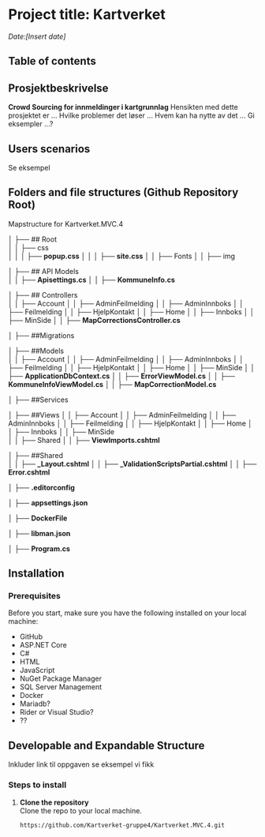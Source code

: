 # Project title: Kartverket
*Date:[Insert date]*  

## Table of contents 

## Prosjektbeskrivelse 
**Crowd Sourcing for innmeldinger i kartgrunnlag** 
Hensikten med dette prosjektet er ... 
Hvilke problemer det løser ...
Hvem kan ha nytte av det ...
Gi eksempler ...? 

## Users scenarios
Se eksempel 

## Folders and file structures (Github Repository Root) 
Mapstructure for Kartverket.MVC.4

│   ├── ## Root         
│   │   ├── css        
│   │   │   ├── **popup.css** 
│   │   │   ├── **site.css** 
│   │   ├── Fonts 
│   │   ├── img  

│   ├── ## API Models      
│   │   ├── **Apisettings.cs** 
│   │   ├── **KommuneInfo.cs** 

│   ├── ## Controllers      
│   │   ├── Account
│   │   ├── AdminFeilmelding
│   │   ├── AdminInnboks
│   │   ├── Feilmelding
│   │   ├── HjelpKontakt
│   │   ├── Home
│   │   ├── Innboks
│   │   ├── MinSide
│   │   ├── **MapCorrectionsController.cs**

│   ├── ##Migrations                      

│   ├── ##Models  
│   │   ├── Account
│   │   ├── AdminFeilmelding
│   │   ├── AdminInnboks
│   │   ├── Feilmelding
│   │   ├── HjelpKontakt
│   │   ├── Home
│   │   ├── MinSide
│   │   ├── **ApplicationDbContext.cs**
│   │   ├── **ErrorViewModel.cs**
│   │   ├── **KommuneInfoViewModel.cs**
│   │   ├── **MapCorrectionModel.cs**

│   ├── ##Services         

│   ├── ##Views 
│   │   ├── Account
│   │   ├── AdminFeilmelding
│   │   ├── AdminInnboks
│   │   ├── Feilmelding
│   │   ├── HjelpKontakt
│   │   ├── Home
│   │   ├── Innboks
│   │   ├── MinSide  
│   │   ├── Shared 
│   │   ├── **ViewImports.cshtml**         

│   ├── ##Shared  
│   │   ├── **_Layout.cshtml** 
│   │   ├── **_ValidationScriptsPartial.cshtml**
│   │   ├── **Error.cshtml**

│   ├── **.editorconfig**

│   ├── **appsettings.json**

│   ├── **DockerFile**  

│   ├── **libman.json**      

│   ├── **Program.cs**
</pre>

## Installation 

### Prerequisites
Before you start, make sure you have the following installed on your local machine:

- GitHub
- ASP.NET Core
- C#
- HTML
- JavaScript
- NuGet Package Manager
- SQL Server Management
- Docker
- Mariadb?
- Rider or Visual Studio?
- ??

## Developable and Expandable Structure
Inkluder link til oppgaven se eksempel vi fikk 

### Steps to install 
1. **Clone the repository**  
   Clone the repo to your local machine.
   ```bash
   https://github.com/Kartverket-gruppe4/Kartverket.MVC.4.git




